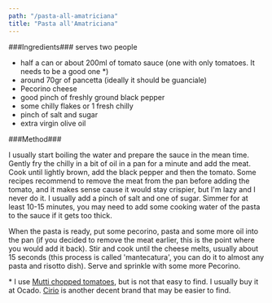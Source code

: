 ```yaml
---
path: "/pasta-all-amatriciana"
title: "Pasta all'Amatriciana"
---
```


###Ingredients###
serves two people

- half a can or about 200ml of tomato
sauce (one with only tomatoes.
It needs to be a good one *)
- around 70gr of pancetta (ideally it should be guanciale)
- Pecorino cheese
- good pinch of freshly ground black pepper
- some chilly flakes or 1 fresh chilly
- pinch of salt and sugar
- extra virgin olive oil

###Method###

I usually start boiling the water and prepare the sauce in the
mean time. Gently fry the chilly in a bit of
oil in a pan for a minute and add the
meat. Cook until lightly brown, add the black pepper and then the tomato. 
Some recipes recommend to remove the meat from the pan
before adding the tomato, and it makes sense cause it would stay crispier,
but I'm lazy and I never do it.
I usually add a pinch of salt and
one of sugar. Simmer for at least 10-15 minutes, you
may need to add some cooking water of
the pasta to the sauce if it gets too
thick.

When the pasta is ready, put some pecorino, pasta and
some more oil into the pan (if you decided to remove the meat earlier,
this is the point where you would add it back). Stir and cook
until the cheese melts, usually about 15
seconds (this process is called 'mantecatura',
you can do it to almost any pasta and risotto dish).
Serve and sprinkle with some more
Pecorino.

\* I use <span><a href="https://www.google.com/search?q=mutti+chopped+tomatoes&rlz=1C5CHFA_enGB865GB865&source=lnms&tbm=isch&sa=X&ved=2ahUKEwi2ytfq167pAhVSr3EKHQsNDr8Q_AUoAnoECA4QBA&biw=1256&bih=535" target="_blank">Mutti chopped tomatoes</a></span>, but is not that easy to find. I usually buy it at Ocado. 
<span><a href="https://www.google.com/search?q=cirio+tomatoes&rlz=1C5CHFA_enGB865GB865&source=lnms&tbm=isch&sa=X&ved=2ahUKEwjmnJqy3K7pAhX3WRUIHfJcDdAQ_AUoAnoECA4QBA&biw=1256&bih=535" target="_blank">Cirio</a></span> is another decent brand that may be easier to find.